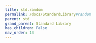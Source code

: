 ```yaml
---
title: std.random
permalink: /docs/StandardLibrary#random
parent: std
grand_parent: Standard Library
has_children: False
nav_order: 14
---
```

